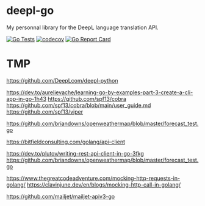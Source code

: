 # deepl-go
My personnal library for the DeepL language translation API.

[![Go Tests](https://github.com/ThibaudDemay/deepl-go/actions/workflows/go.yml/badge.svg?branch=main&event=push)](https://github.com/ThibaudDemay/deepl-go/actions/workflows/go.yml)
[![codecov](https://codecov.io/gh/ThibaudDemay/deepl-go/branch/main/graph/badge.svg?token=IH7WJ6SVNO)](https://codecov.io/gh/ThibaudDemay/deepl-go)
[![Go Report Card](https://goreportcard.com/badge/github.com/ThibaudDemay/deepl-go)](https://goreportcard.com/report/github.com/ThibaudDemay/deepl-go)

# TMP

https://github.com/DeepLcom/deepl-python

https://dev.to/aurelievache/learning-go-by-examples-part-3-create-a-cli-app-in-go-1h43
https://github.com/spf13/cobra
https://github.com/spf13/cobra/blob/main/user_guide.md
https://github.com/spf13/viper

https://github.com/briandowns/openweathermap/blob/master/forecast_test.go

https://bitfieldconsulting.com/golang/api-client

https://dev.to/plutov/writing-rest-api-client-in-go-3fkg
https://github.com/briandowns/openweathermap/blob/master/forecast_test.go

https://www.thegreatcodeadventure.com/mocking-http-requests-in-golang/
https://clavinjune.dev/en/blogs/mocking-http-call-in-golang/

https://github.com/mailjet/mailjet-apiv3-go